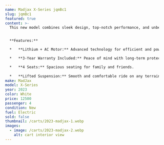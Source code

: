 ```yaml
---
name: Madjax X-Series jqmBc1
slug: jqmBc1
featured: true
content: >-
  This new model combines sleek design, top-notch performance, and unbeatable value, making it ideal for family outings or a round of golf with friends.


  **Features:**

  *   **Lithium + AC Motor:** Advanced technology for efficient and powerful performance.

  *   **3-Year Warranty Included:** Peace of mind with long-term protection.

  *   **4 Seats:** Spacious seating for family and friends.
  
  *   **Lifted Suspension:** Smooth and comfortable ride on any terrain.
make: MadJax
model: X-Series
year: 2023
color: White
price: 12500
passenger: 4
condition: New
fuel: Electric
sold: false
thumbnail: /carts/2023-madjax-1.webp
images:
  - image: /carts/2023-madjax-2.webp
    alt: cart interior view
---
```

